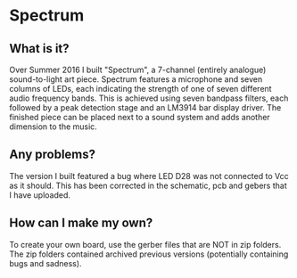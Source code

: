 Spectrum
========

What is it?
-----------
Over Summer 2016 I built "Spectrum", a 7-channel (entirely analogue) sound-to-light art piece. Spectrum features a microphone and seven columns of LEDs, each indicating the strength of one of seven different audio frequency bands. This is achieved using seven bandpass filters, each followed by a peak detection stage and an LM3914 bar display driver. The finished piece can be placed next to a sound system and adds another dimension to the music.

Any problems?
-------------
The version I built featured a bug where LED D28 was not connected to Vcc as it should. This has been corrected in the schematic, pcb and gebers that I have uploaded.

How can I make my own?
---------------------
To create your own board, use the gerber files that are NOT in zip folders. The zip folders contained archived previous versions (potentially containing bugs and sadness).
